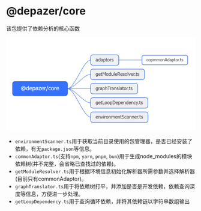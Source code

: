 # @depazer/core

该包提供了依赖分析的核心函数

<img src="./contributing/core.webp" alt="@depazer/core" class="depazer-img" style="border:none;box-shadow:none" />

- `environmentScanner.ts`用于获取当前目录使用的包管理器，是否已经安装了依赖，有无`package.json`等信息。
- `commonAdaptor.ts`(支持`npm`, `yarn`, `pnpm`, `bun`)用于生成node_modules的模块依赖树(并不完整，会省略已查找过的依赖)。
- `getModuleResolver.ts`用于根据环境信息初始化解析器所需参数并选择解析器(目前只有commonAdaptor)。
- `graphTranslator.ts`用于将依赖树打平，并添加是否是开发依赖，依赖查询深度等信息，方便进一步处理。
- `getLoopDependency.ts`用于查询循环依赖，并将其依赖链以字符串数组输出
